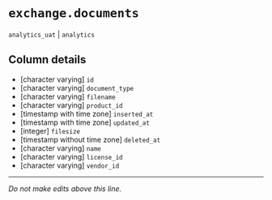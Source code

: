 # `exchange.documents`
`analytics_uat` | `analytics`

## Column details
* [character varying] `id`
* [character varying] `document_type`
* [character varying] `filename`
* [character varying] `product_id`
* [timestamp with time zone] `inserted_at`
* [timestamp with time zone] `updated_at`
* [integer]   `filesize`
* [timestamp without time zone] `deleted_at`
* [character varying] `name`
* [character varying] `license_id`
* [character varying] `vendor_id`

-------------------------------------------------------------------------------
*Do not make edits above this line.*
